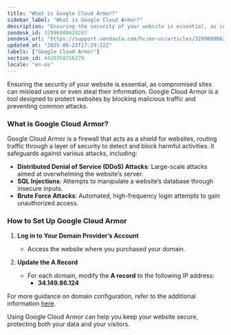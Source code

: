 ```yaml
---
title: "What is Google Cloud Armor?"
sidebar_label: "What is Google Cloud Armor?"
description: "Ensuring the security of your website is essential, as compromised sites can mislead users or even steal their information. Google Cloud Armor is a tool design"
zendesk_id: 32996000628247
zendesk_url: "https://support.vendasta.com/hc/en-us/articles/32996000628247-What-is-Google-Cloud-Armor"
updated_at: "2025-06-23T17:29:22Z"
labels: ["Google Cloud Armor"]
section_id: 4420358256279
locale: "en-us"
---
```


Ensuring the security of your website is essential, as compromised sites can mislead users or even steal their information. Google Cloud Armor is a tool designed to protect websites by blocking malicious traffic and preventing common attacks.

### What is Google Cloud Armor?

Google Cloud Armor is a firewall that acts as a shield for websites, routing traffic through a layer of security to detect and block harmful activities. It safeguards against various attacks, including:

*   **Distributed Denial of Service (DDoS) Attacks**: Large-scale attacks aimed at overwhelming the website’s server.
*   **SQL Injections**: Attempts to manipulate a website’s database through insecure inputs.
*   **Brute Force Attacks**: Automated, high-frequency login attempts to gain unauthorized access.

### How to Set Up Google Cloud Armor

1.  **Log in to Your Domain Provider’s Account**
    
    *   Access the website where you purchased your domain.
2.  **Update the A Record**
    
    *   For each domain, modify the **A record** to the following IP address:
        *   **34.149.86.124**

For more guidance on domain configuration, refer to the additional information [here](https://support.vendasta.com/hc/en-us/articles/27640427866391-Domain-Setup).

Using Google Cloud Armor can help you keep your website secure, protecting both your data and your visitors.
